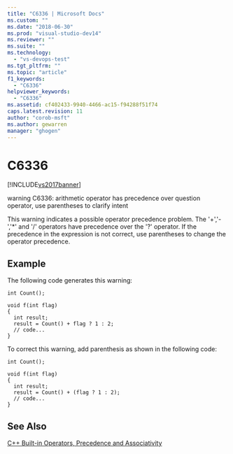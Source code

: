 ```yaml
---
title: "C6336 | Microsoft Docs"
ms.custom: ""
ms.date: "2018-06-30"
ms.prod: "visual-studio-dev14"
ms.reviewer: ""
ms.suite: ""
ms.technology: 
  - "vs-devops-test"
ms.tgt_pltfrm: ""
ms.topic: "article"
f1_keywords: 
  - "C6336"
helpviewer_keywords: 
  - "C6336"
ms.assetid: cf402433-9940-4466-ac15-f94288f51f74
caps.latest.revision: 11
author: "corob-msft"
ms.author: gewarren
manager: "ghogen"
---
```

# C6336
[!INCLUDE[vs2017banner](../includes/vs2017banner.md)]

warning C6336: arithmetic operator has precedence over question operator, use parentheses to clarify intent  
  
 This warning indicates a possible operator precedence problem. The '+','-','*' and '/' operators have precedence over the '?' operator. If the precedence in the expression is not correct, use parentheses to change the operator precedence.  
  
## Example  
 The following code generates this warning:  
  
```  
int Count();  
  
void f(int flag)  
{  
  int result;  
  result = Count() + flag ? 1 : 2;  
  // code...  
}  
```  
  
 To correct this warning, add parenthesis as shown in the following code:  
  
```  
int Count();  
  
void f(int flag)  
{  
  int result;  
  result = Count() + (flag ? 1 : 2);  
  // code...  
}  
```  
  
## See Also  
 [C++ Built-in Operators, Precedence and Associativity](http://msdn.microsoft.com/library/95c1f0ba-dad8-4034-b039-f79a904f112f)




